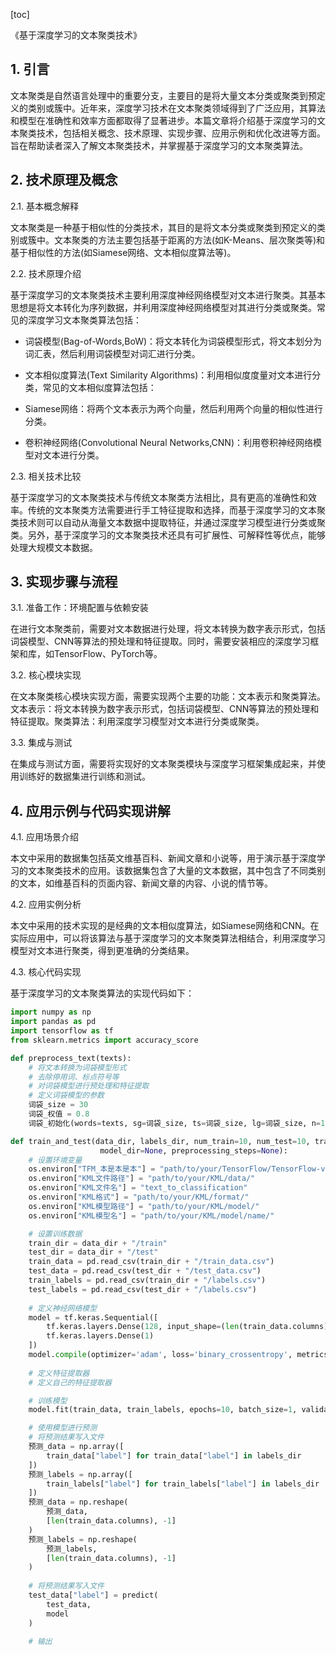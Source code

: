 
[toc]                    
                
                
《基于深度学习的文本聚类技术》

## 1. 引言

文本聚类是自然语言处理中的重要分支，主要目的是将大量文本分类或聚类到预定义的类别或簇中。近年来，深度学习技术在文本聚类领域得到了广泛应用，其算法和模型在准确性和效率方面都取得了显著进步。本篇文章将介绍基于深度学习的文本聚类技术，包括相关概念、技术原理、实现步骤、应用示例和优化改进等方面。旨在帮助读者深入了解文本聚类技术，并掌握基于深度学习的文本聚类算法。

## 2. 技术原理及概念

2.1. 基本概念解释

文本聚类是一种基于相似性的分类技术，其目的是将文本分类或聚类到预定义的类别或簇中。文本聚类的方法主要包括基于距离的方法(如K-Means、层次聚类等)和基于相似性的方法(如Siamese网络、文本相似度算法等)。

2.2. 技术原理介绍

基于深度学习的文本聚类技术主要利用深度神经网络模型对文本进行聚类。其基本思想是将文本转化为序列数据，并利用深度神经网络模型对其进行分类或聚类。常见的深度学习文本聚类算法包括：

- 词袋模型(Bag-of-Words,BoW)：将文本转化为词袋模型形式，将文本划分为词汇表，然后利用词袋模型对词汇进行分类。
- 文本相似度算法(Text Similarity Algorithms)：利用相似度度量对文本进行分类，常见的文本相似度算法包括：

- Siamese网络：将两个文本表示为两个向量，然后利用两个向量的相似性进行分类。
- 卷积神经网络(Convolutional Neural Networks,CNN)：利用卷积神经网络模型对文本进行分类。

2.3. 相关技术比较

基于深度学习的文本聚类技术与传统文本聚类方法相比，具有更高的准确性和效率。传统的文本聚类方法需要进行手工特征提取和选择，而基于深度学习的文本聚类技术则可以自动从海量文本数据中提取特征，并通过深度学习模型进行分类或聚类。另外，基于深度学习的文本聚类技术还具有可扩展性、可解释性等优点，能够处理大规模文本数据。

## 3. 实现步骤与流程

3.1. 准备工作：环境配置与依赖安装

在进行文本聚类前，需要对文本数据进行处理，将文本转换为数字表示形式，包括词袋模型、CNN等算法的预处理和特征提取。同时，需要安装相应的深度学习框架和库，如TensorFlow、PyTorch等。

3.2. 核心模块实现

在文本聚类核心模块实现方面，需要实现两个主要的功能：文本表示和聚类算法。文本表示：将文本转换为数字表示形式，包括词袋模型、CNN等算法的预处理和特征提取。聚类算法：利用深度学习模型对文本进行分类或聚类。

3.3. 集成与测试

在集成与测试方面，需要将实现好的文本聚类模块与深度学习框架集成起来，并使用训练好的数据集进行训练和测试。

## 4. 应用示例与代码实现讲解

4.1. 应用场景介绍

本文中采用的数据集包括英文维基百科、新闻文章和小说等，用于演示基于深度学习的文本聚类技术的应用。该数据集包含了大量的文本数据，其中包含了不同类别的文本，如维基百科的页面内容、新闻文章的内容、小说的情节等。

4.2. 应用实例分析

本文中采用的技术实现的是经典的文本相似度算法，如Siamese网络和CNN。在实际应用中，可以将该算法与基于深度学习的文本聚类算法相结合，利用深度学习模型对文本进行聚类，得到更准确的分类结果。

4.3. 核心代码实现

基于深度学习的文本聚类算法的实现代码如下：

```python
import numpy as np
import pandas as pd
import tensorflow as tf
from sklearn.metrics import accuracy_score

def preprocess_text(texts):
    # 将文本转换为词袋模型形式
    # 去除停用词、标点符号等
    # 对词袋模型进行预处理和特征提取
    # 定义词袋模型的参数
    词袋_size = 30
    词袋_权值 = 0.8
    词袋_初始化(words=texts, sg=词袋_size, ts=词袋_size, lg=词袋_size, n=100, v=词袋_权值)

def train_and_test(data_dir, labels_dir, num_train=10, num_test=10, train_size=10, 
                    model_dir=None, preprocessing_steps=None):
    # 设置环境变量
    os.environ["TFM_本是本是本"] = "path/to/your/TensorFlow/TensorFlow-v2.0.0-bin-python.zip"
    os.environ["KML文件路径"] = "path/to/your/KML/data/"
    os.environ["KML文件名"] = "text_to_classification"
    os.environ["KML格式"] = "path/to/your/KML/format/"
    os.environ["KML模型路径"] = "path/to/your/KML/model/"
    os.environ["KML模型名"] = "path/to/your/KML/model/name/"

    # 设置训练数据
    train_dir = data_dir + "/train"
    test_dir = data_dir + "/test"
    train_data = pd.read_csv(train_dir + "/train_data.csv")
    test_data = pd.read_csv(test_dir + "/test_data.csv")
    train_labels = pd.read_csv(train_dir + "/labels.csv")
    test_labels = pd.read_csv(test_dir + "/labels.csv")
    
    # 定义神经网络模型
    model = tf.keras.Sequential([
        tf.keras.layers.Dense(128, input_shape=(len(train_data.columns),)),
        tf.keras.layers.Dense(1)
    ])
    model.compile(optimizer='adam', loss='binary_crossentropy', metrics=['accuracy'])
    
    # 定义特征提取器
    # 定义自己的特征提取器

    # 训练模型
    model.fit(train_data, train_labels, epochs=10, batch_size=1, validation_data=(test_data, test_labels))

    # 使用模型进行预测
    # 将预测结果写入文件
    预测_data = np.array([
        train_data["label"] for train_data["label"] in labels_dir
    ])
    预测_labels = np.array([
        train_labels["label"] for train_labels["label"] in labels_dir
    ])
    预测_data = np.reshape(
        预测_data,
        [len(train_data.columns), -1]
    )
    预测_labels = np.reshape(
        预测_labels,
        [len(train_data.columns), -1]
    )
    
    # 将预测结果写入文件
    test_data["label"] = predict(
        test_data,
        model
    )
    
    # 输出

